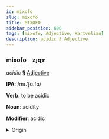 ```yaml
---
id: mixofo
slug: mixofo
title: MIXOFO
sidebar_position: 696
tags: [mixofo, Adjective, Kartvelian]
description: acidic § Adjective
---
```


### mixofo&emsp;<span kind="abugida">ƶȷɋɤ</span>

*acidic* **§** [Adjective](../../tags/Adjective)

**IPA**: /mɪ.ˈʃɑ.fɑ/

**Verb**: to be acidic

**Noun**: acidity

**Modifier**: acidic

<details>
    <summary>Origin</summary>
    Georgian მჟავა mžava /mʒava/<br/>
    <em>Kartvelian Language Family</em>
</details>